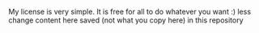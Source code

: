 My license is very simple.
It is free for all to do whatever you want :) 
less change content here saved (not what you copy here) in this repository

